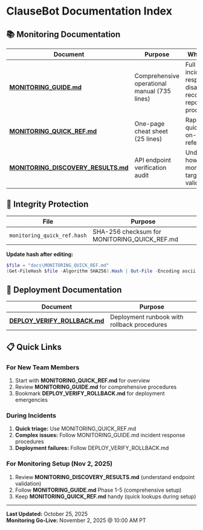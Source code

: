 # ClauseBot Documentation Index

## 📚 Monitoring Documentation

| Document | Purpose | When to Use |
|----------|---------|-------------|
| **[MONITORING_GUIDE.md](MONITORING_GUIDE.md)** | Comprehensive operational manual (735 lines) | Full setup, incident response, disaster recovery, reporting procedures |
| **[MONITORING_QUICK_REF.md](MONITORING_QUICK_REF.md)** | One-page cheat sheet (25 lines) | Rapid triage, quick fixes, on-call reference |
| **[MONITORING_DISCOVERY_RESULTS.md](MONITORING_DISCOVERY_RESULTS.md)** | API endpoint verification audit | Understanding how monitoring targets were validated |

## 🔐 Integrity Protection

| File | Purpose |
|------|---------|
| `monitoring_quick_ref.hash` | SHA-256 checksum for MONITORING_QUICK_REF.md |

**Update hash after editing:**
```powershell
$file = "docs\MONITORING_QUICK_REF.md"
(Get-FileHash $file -Algorithm SHA256).Hash | Out-File -Encoding ascii "docs\monitoring_quick_ref.hash"
```

## 🚀 Deployment Documentation

| Document | Purpose |
|----------|---------|
| **[DEPLOY_VERIFY_ROLLBACK.md](DEPLOY_VERIFY_ROLLBACK.md)** | Deployment runbook with rollback procedures |

## 📋 Quick Links

### For New Team Members
1. Start with **MONITORING_QUICK_REF.md** for overview
2. Review **MONITORING_GUIDE.md** for comprehensive procedures
3. Bookmark **DEPLOY_VERIFY_ROLLBACK.md** for deployment emergencies

### During Incidents
1. **Quick triage:** Use MONITORING_QUICK_REF.md
2. **Complex issues:** Follow MONITORING_GUIDE.md incident response procedures
3. **Deployment failures:** Follow DEPLOY_VERIFY_ROLLBACK.md

### For Monitoring Setup (Nov 2, 2025)
1. Review **MONITORING_DISCOVERY_RESULTS.md** (understand endpoint validation)
2. Follow **MONITORING_GUIDE.md** Phase 1-5 (comprehensive setup)
3. Keep **MONITORING_QUICK_REF.md** handy (quick lookups during setup)

---

**Last Updated:** October 25, 2025  
**Monitoring Go-Live:** November 2, 2025 @ 10:00 AM PT
